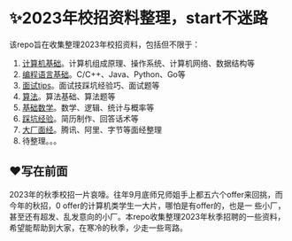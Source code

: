 # ✨2023年校招资料整理，start不迷路

该repo旨在收集整理2023年校招资料，包括但不限于：

1. [计算机基础](https://github.com/Mapshiny/CampusRecruit/tree/main/%E8%AE%A1%E7%AE%97%E6%9C%BA%E5%9F%BA%E7%A1%80)。计算机组成原理、操作系统、计算机网络、数据结构等
2. [编程语言基础](https://github.com/Mapshiny/CampusRecruit/tree/main/%E7%BC%96%E7%A8%8B%E8%AF%AD%E8%A8%80)。C/C++、Java、Python、Go等
3. [面试tips](https://github.com/Mapshiny/CampusRecruit/tree/main/%E9%9D%A2%E8%AF%95tips)。面试技踩坑经验巧、面试题等
4. [算法](https://github.com/Mapshiny/CampusRecruit/tree/main/%E7%AE%97%E6%B3%95)。算法基础、算法题等
5. [基础数学](https://github.com/Mapshiny/CampusRecruit/tree/main/%E8%AF%BE%E5%A4%96%E7%9F%A5%E8%AF%86)。数学、逻辑、统计与概率等
6. [踩坑经验](https://github.com/Mapshiny/CampusRecruit/tree/main/%E8%B8%A9%E5%9D%91%E7%BB%8F%E9%AA%8C)。简历制作、回答话术等
7. [大厂面经]()。腾讯、阿里、字节等面经整理
8. 待整理。。。

## ❤️写在前面
2023年的秋季校招一片哀嚎。往年9月底师兄师姐手上都五六个offer来回挑，而今年的秋招，0 offer的计算机类学生一大片，哪怕是有offer的，也是一
些小厂，甚至还有超发、乱发意向的小厂。本repo收集整理2023年秋季招聘的一些资料，希望能帮助到大家，在寒冷的秋季，少走一些弯路。



